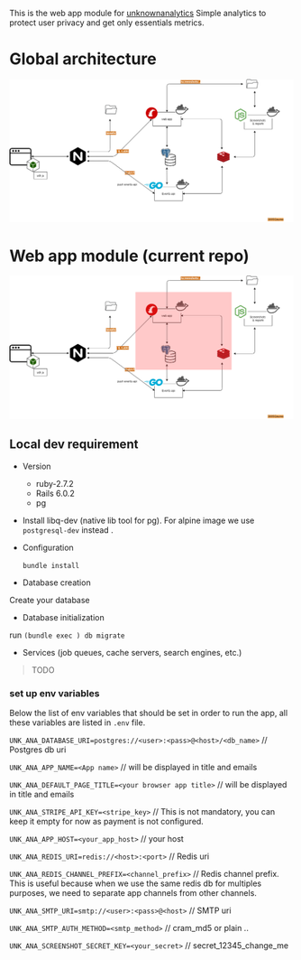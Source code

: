 This is the web app module for [unknownanalytics](unknownanalytics.com/)
Simple analytics to protect user privacy and get only essentials metrics.

# Global architecture

![Kiku](docs/assets/full-arch.png)

# Web app module  (current repo)

![Kiku](docs/assets/web-app-arch-module.png)

## Local dev requirement

* Version 

    - ruby-2.7.2
    - Rails 6.0.2
    - pg

* Install libq-dev (native lib tool for pg). For alpine image we use `postgresql-dev` instead .

* Configuration

  `bundle install`

* Database creation

Create your database

* Database initialization

run `(bundle exec ) db migrate`

* Services (job queues, cache servers, search engines, etc.)

> TODO

### set up env variables

Below the list of env variables that should be set in order to run the app, all these variables are listed in `.env`
file.

`UNK_ANA_DATABASE_URI=postgres://<user>:<pass>@<host>/<db_name>` // Postgres db uri

`UNK_ANA_APP_NAME=<App name>` // will be displayed in title and emails

`UNK_ANA_DEFAULT_PAGE_TITLE=<your browser app title>` // will be displayed in title and emails

`UNK_ANA_STRIPE_API_KEY=<stripe_key>`  // This is not mandatory, you can keep it empty for now as payment is not configured.

`UNK_ANA_APP_HOST=<your_app_host>` // your host

`UNK_ANA_REDIS_URI=redis://<host>:<port>` // Redis uri

`UNK_ANA_REDIS_CHANNEL_PREFIX=<channel_prefix>` // Redis channel prefix. This is useful because when we use the same redis db for multiples purposes, we need to separate app channels from other channels.

`UNK_ANA_SMTP_URI=smtp://<user>:<pass>@<host>` // SMTP uri

`UNK_ANA_SMTP_AUTH_METHOD=<smtp_method>` // cram_md5 or plain ..

`UNK_ANA_SCREENSHOT_SECRET_KEY=<your_secret>` // secret_12345_change_me